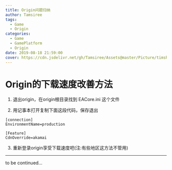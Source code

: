 ```yaml
---
title: Origin问题归纳
author: Tamsiree
tags:
  - Game
  - Origin
categories:
  - Game
  - GamePlatform
  - Origin
date: 2019-08-18 21:59:00
cover: https://cdn.jsdelivr.net/gh/Tamsiree/Assets@master/Picture/timshowrqg.jpeg
---
```

# Origin的下载速度改善方法
1. 退出origin，在origin根目录找到 EACore.ini 这个文件  

2. 用记事本打开复制下面这段代码，保存退出

```
[connection]
EnvironmentName=production

[Feature]
CdnOverride=akamai
```

3. 重新登录origin享受下载速度吧(注:有些地区这方法不管用)


---
to be continued...